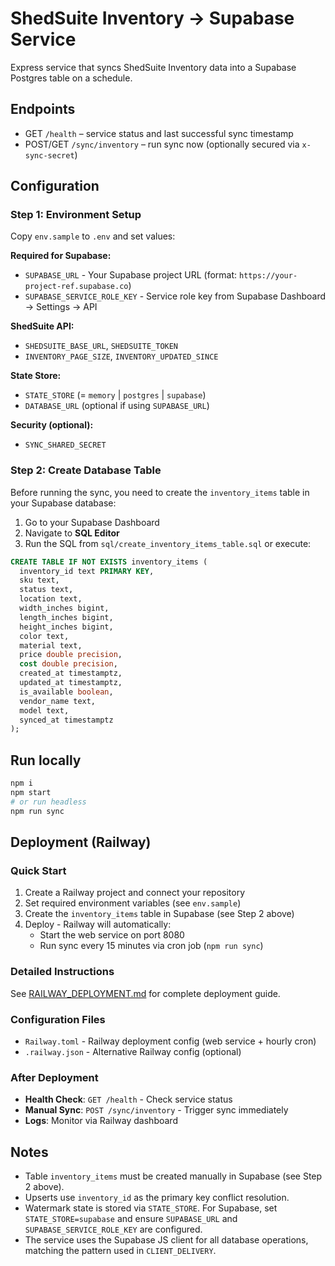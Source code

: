 # ShedSuite Inventory → Supabase Service

Express service that syncs ShedSuite Inventory data into a Supabase Postgres table on a schedule.

## Endpoints
- GET `/health` – service status and last successful sync timestamp
- POST/GET `/sync/inventory` – run sync now (optionally secured via `x-sync-secret`)

## Configuration

### Step 1: Environment Setup
Copy `env.sample` to `.env` and set values:

**Required for Supabase:**
- `SUPABASE_URL` - Your Supabase project URL (format: `https://your-project-ref.supabase.co`)
- `SUPABASE_SERVICE_ROLE_KEY` - Service role key from Supabase Dashboard → Settings → API

**ShedSuite API:**
- `SHEDSUITE_BASE_URL`, `SHEDSUITE_TOKEN`
- `INVENTORY_PAGE_SIZE`, `INVENTORY_UPDATED_SINCE`

**State Store:**
- `STATE_STORE` (= `memory` | `postgres` | `supabase`)
- `DATABASE_URL` (optional if using `SUPABASE_URL`)

**Security (optional):**
- `SYNC_SHARED_SECRET`

### Step 2: Create Database Table
Before running the sync, you need to create the `inventory_items` table in your Supabase database:

1. Go to your Supabase Dashboard
2. Navigate to **SQL Editor**
3. Run the SQL from `sql/create_inventory_items_table.sql` or execute:

```sql
CREATE TABLE IF NOT EXISTS inventory_items (
  inventory_id text PRIMARY KEY,
  sku text,
  status text,
  location text,
  width_inches bigint,
  length_inches bigint,
  height_inches bigint,
  color text,
  material text,
  price double precision,
  cost double precision,
  created_at timestamptz,
  updated_at timestamptz,
  is_available boolean,
  vendor_name text,
  model text,
  synced_at timestamptz
);
```

## Run locally
```bash
npm i
npm start
# or run headless
npm run sync
```

## Deployment (Railway)

### Quick Start
1. Create a Railway project and connect your repository
2. Set required environment variables (see `env.sample`)
3. Create the `inventory_items` table in Supabase (see Step 2 above)
4. Deploy - Railway will automatically:
   - Start the web service on port 8080
   - Run sync every 15 minutes via cron job (`npm run sync`)

### Detailed Instructions
See [RAILWAY_DEPLOYMENT.md](./RAILWAY_DEPLOYMENT.md) for complete deployment guide.

### Configuration Files
- `Railway.toml` - Railway deployment config (web service + hourly cron)
- `.railway.json` - Alternative Railway config (optional)

### After Deployment
- **Health Check**: `GET /health` - Check service status
- **Manual Sync**: `POST /sync/inventory` - Trigger sync immediately
- **Logs**: Monitor via Railway dashboard

## Notes
- Table `inventory_items` must be created manually in Supabase (see Step 2 above).
- Upserts use `inventory_id` as the primary key conflict resolution.
- Watermark state is stored via `STATE_STORE`. For Supabase, set `STATE_STORE=supabase` and ensure `SUPABASE_URL` and `SUPABASE_SERVICE_ROLE_KEY` are configured.
- The service uses the Supabase JS client for all database operations, matching the pattern used in `CLIENT_DELIVERY`.
